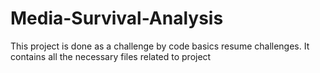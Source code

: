 # Media-Survival-Analysis
This project is done as a challenge by code basics resume challenges. It contains all the necessary files related to project

